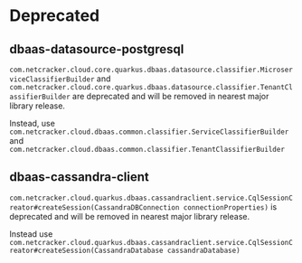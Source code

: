 # Deprecated

## dbaas-datasource-postgresql

`com.netcracker.cloud.core.quarkus.dbaas.datasource.classifier.MicroserviceClassifierBuilder` and 
`com.netcracker.cloud.core.quarkus.dbaas.datasource.classifier.TenantClassifierBuilder` are deprecated and will be removed 
in nearest major library release.

Instead, use `com.netcracker.cloud.dbaas.common.classifier.ServiceClassifierBuilder` and 
`com.netcracker.cloud.dbaas.common.classifier.TenantClassifierBuilder`

## dbaas-cassandra-client

`com.netcracker.cloud.quarkus.dbaas.cassandraclient.service.CqlSessionCreator#createSession(CassandraDBConnection connectionProperties)` is deprecated
and will be removed in nearest major library release.

Instead use `com.netcracker.cloud.quarkus.dbaas.cassandraclient.service.CqlSessionCreator#createSession(CassandraDatabase cassandraDatabase)`
